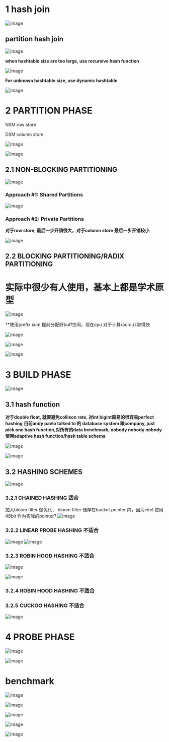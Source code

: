 # 1 hash join
![image](https://user-images.githubusercontent.com/42630862/202904036-b7f0ca12-d8de-49d3-9365-7a790dbfda09.png)


## partition hash join
![image](https://user-images.githubusercontent.com/42630862/202073655-2adbd7ad-4f92-43d0-8d79-1d2f94963a19.png)

**when hashtable size are too large, use recursive hash function**

![image](https://user-images.githubusercontent.com/42630862/202073672-2fd4ac9a-1a65-4b7c-8165-ebf96c194417.png)

**For unknown hashtable size, use dynamic hashtable**

![image](https://user-images.githubusercontent.com/42630862/202073744-e32a9210-401d-4e7c-bd8b-7a37785795b7.png)

# 2 PARTITION PHASE

NSM row store

DSM column store

![image](https://user-images.githubusercontent.com/42630862/202904141-62f71803-6f4f-4939-b270-f453b5b290e3.png)

![image](https://user-images.githubusercontent.com/42630862/202904266-6156a9cf-82ac-4ee0-b167-2d898d70ba38.png)

## 2.1 NON-BLOCKING PARTITIONING
![image](https://user-images.githubusercontent.com/42630862/202904315-b4a81199-335a-42e1-93eb-efa069bef76d.png)

### Approach #1: Shared Partitions

![image](https://user-images.githubusercontent.com/42630862/202904500-de67a1f1-2706-4093-9bc6-4d4397649d26.png)


### Approach #2: Private Partitions
**对于row store, 最后一步开销很大，对于column store 最后一步开销较小**

![image](https://user-images.githubusercontent.com/42630862/202904555-b065302c-4b4d-49c7-94f5-96e4670bff5b.png)

## 2.2 BLOCKING PARTITIONING/RADIX PARTITIONING
# 实际中很少有人使用，基本上都是学术原型

![image](https://user-images.githubusercontent.com/42630862/202904863-64dc8ac2-4d34-485c-b4e9-2a639ebe60aa.png)

**使用prefix sum 提前分配好buff空间，现在cpu 对于计算radix 非常得快

![image](https://user-images.githubusercontent.com/42630862/202905187-0539ae0d-9081-4c04-82a6-448cfa83a584.png)

![image](https://user-images.githubusercontent.com/42630862/202905149-651862ff-41b7-4f55-aacd-09c4fd821bc8.png)

![image](https://user-images.githubusercontent.com/42630862/202905252-51922ca1-ed98-46d2-8b00-8dd0f93efcdf.png)

# 3 BUILD PHASE

![image](https://user-images.githubusercontent.com/42630862/202906812-0ad03b87-27cf-492e-85c9-788407547da1.png)

## 3.1 hash function
**对于double float, 就要避免collison rate, 对int bigint简易的很容易perfect hashing**
**目前andy pavlo talked to 的 database system 跟company, just pick one hash function,对所有的data benchmark,
nobody nobody nobody使用adaptive hash function/hash table schema**

![image](https://user-images.githubusercontent.com/42630862/202907257-9abdc353-9c8c-4a3d-8d18-ed0e8395b356.png)


![image](https://user-images.githubusercontent.com/42630862/202906942-88ef8900-4c19-449d-887a-55784ea71f2c.png)

## 3.2 HASHING SCHEMES

![image](https://user-images.githubusercontent.com/42630862/202907758-ee0b8625-ac9f-45e6-8577-d67ee4f6fcbe.png)

### 3.2.1 CHAINED HASHING 适合

加入bloom filter 做优化， bloom filter 储存在bucket pointer 内，因为intel 使用48bit 作为实际的pointer?
![image](https://user-images.githubusercontent.com/42630862/202907888-97e8f45d-050b-4ffc-bf06-f47713ad6900.png)

### 3.2.2 LINEAR PROBE HASHING 不适合
![image](https://user-images.githubusercontent.com/42630862/202908100-2b983e9e-ac8d-42cd-aa4d-a341a9e51132.png)
![image](https://user-images.githubusercontent.com/42630862/202908242-1b5818b3-6248-4d10-abc2-1a80e73084b7.png)

### 3.2.3 ROBIN HOOD HASHING 不适合

![image](https://user-images.githubusercontent.com/42630862/202908359-385a2604-b11a-4381-8ff4-d9d555262c23.png)

![image](https://user-images.githubusercontent.com/42630862/202908334-1ac69e45-f559-4f75-8602-f394175c4217.png)

### 3.2.4 ROBIN HOOD HASHING 不适合
### 3.2.5 CUCKOO HASHING 不适合
![image](https://user-images.githubusercontent.com/42630862/202908563-c48fb978-368b-4997-8382-add09fb94a1f.png)

# 4 PROBE PHASE
![image](https://user-images.githubusercontent.com/42630862/202910429-65bf80f0-0dad-4f58-8688-bc572c6c0cf1.png)

![image](https://user-images.githubusercontent.com/42630862/202910434-b35c48fb-ece8-4882-bd06-ce5581e6b877.png)

# benchmark

![image](https://user-images.githubusercontent.com/42630862/202910807-222e8a96-9f5c-4034-b208-92e1c87787e8.png)

![image](https://user-images.githubusercontent.com/42630862/202910845-3a1adab7-6c91-440e-8256-c3b59742bf5d.png)


![image](https://user-images.githubusercontent.com/42630862/202910937-d464c3d7-0350-4d8f-9142-0d4b94d849f5.png)

![image](https://user-images.githubusercontent.com/42630862/202911479-3aff80b9-e8f6-40f6-b69f-f0e920dbfb15.png)


![image](https://user-images.githubusercontent.com/42630862/202911545-31fff878-a143-44af-a034-8a5074aabeb7.png)


